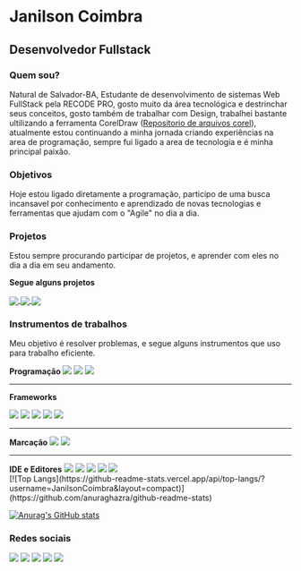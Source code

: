 <h1>Janilson Coimbra</h1>
<h2>Desenvolvedor Fullstack</h1>
<h3>Quem sou?</h3>
<p>Natural de Salvador-BA, Estudante de desenvolvimento de sistemas Web FullStack pela RECODE PRO, gosto muito da área tecnológica e destrinchar seus conceitos, gosto também de trabalhar com Design, trabalhei bastante ultilizando a ferramenta CorelDraw (<a href="https://github.com/JanilsonCoimbra/CorelDraw2020-Projetos" target="_BLANK">Repositorio de arquivos corel</a>), atualmente estou continuando a minha jornada criando experiências na area de programação, sempre fui ligado a area de tecnologia e é minha principal paixão.</p>
<h3>Objetivos</h3>
<p>Hoje estou ligado diretamente a programação, participo de uma busca incansavel por conhecimento e aprendizado de novas tecnologias e ferramentas que ajudam com o "Agile" no dia a dia.</p>

<h3>Projetos</h3>
<p>Estou sempre procurando participar de projetos, e aprender com eles no dia a dia em seu andamento.</p>
<p><b>Segue alguns projetos</b></p>
<a href="https://github.com/JanilsonCoimbra/Projeto-AgenciaViagem">
  <img align="center" src="https://github-readme-stats.vercel.app/api/pin/?username=JanilsonCoimbra&repo=Projeto-AgenciaViagem" />
</a>
<a href="https://github.com/JanilsonCoimbra/Progamando-em-Python">
  <img align="center" src="https://github-readme-stats.vercel.app/api/pin/?username=JanilsonCoimbra&repo=Progamando-em-Python" />
</a>
<a href="https://github.com/JanilsonCoimbra/CorelDraw2020-Projetos">
  <img align="center" src="https://github-readme-stats.vercel.app/api/pin/?username=JanilsonCoimbra&repo=CorelDraw2020-Projetos" />
</a>
<h3>Instrumentos de trabalhos</h3>
<p>Meu objetivo é resolver problemas, e segue alguns instrumentos que uso para trabalho eficiente.</p>
<section>
<Strong id="programacao">Programação</Strong>
<a href="#programacao"><img src="https://img.shields.io/badge/C%23-239120?style=for-the-badge&logo=c-sharp&logoColor=white"/></a>
<a href="#programacao"><img src="https://img.shields.io/badge/Java-ED8B00?style=for-the-badge&logo=java&logoColor=white"/></a>
<a href="#programacao"><img src="https://img.shields.io/badge/JavaScript-323330?style=for-the-badge&logo=javascript&logoColor=F7DF1E"/></a>
</section>
<section>
<hr>
<Strong id="programacao">Frameworks</Strong>

<a href="#programacao"><img src="https://img.shields.io/badge/.NET-512BD4?style=for-the-badge&logo=dotnet&logoColor=white"/></a>
<a href="#programacao"><img src="https://img.shields.io/badge/Bootstrap-563D7C?style=for-the-badge&logo=bootstrap&logoColor=white"/></a>
<a href="#programacao"><img src="https://img.shields.io/badge/React-20232A?style=for-the-badge&logo=react&logoColor=61DAFB"/></a>
<a href="#programacao"><img src="https://img.shields.io/badge/React_Router-CA4245?style=for-the-badge&logo=react-router&logoColor=white"/></a>
<a href="#programacao"><img src="https://img.shields.io/badge/Redux-593D88?style=for-the-badge&logo=redux&logoColor=white"/></a>
</section>
<section>
<hr>
<Strong id="programacao">Marcação</Strong>
<a href="#programacao"><img src="https://img.shields.io/badge/HTML5-E34F26?style=for-the-badge&logo=html5&logoColor=white"/></a>
<a href="#programacao"><img src="https://img.shields.io/badge/CSS3-1572B6?style=for-the-badge&logo=css3&logoColor=white"/></a>
</section>
<section>
<hr>
<Strong id="programacao">IDE e Editores</Strong>
<a href="#programacao"><img src="https://img.shields.io/badge/Eclipse-2C2255?style=for-the-badge&logo=eclipse&logoColor=white"/></a>
<a href="#programacao"><img src="https://img.shields.io/badge/netbeans-1B6AC6?style=for-the-badge&logo=apachenetbeanside&logoColor=white"/></a>
<a href="#programacao"><img src="https://img.shields.io/badge/sublime_text-%23575757.svg?&style=for-the-badge&logo=sublime-text&logoColor=important"/></a>
<a href="#programacao"><img src="https://img.shields.io/badge/Visual_Studio-5C2D91?style=for-the-badge&logo=visual%20studio&logoColor=white"/></a>
<a href="#programacao"><img src="https://img.shields.io/badge/Visual_Studio_Code-0078D4?style=for-the-badge&logo=visual%20studio%20code&logoColor=white"/></a>
</section>
[![Top Langs](https://github-readme-stats.vercel.app/api/top-langs/?username=JanilsonCoimbra&layout=compact)](https://github.com/anuraghazra/github-readme-stats)

[![Anurag's GitHub stats](https://github-readme-stats.vercel.app/api?username=JanilsonCoimbra&theme=Gradiente)](https://github.com/anuraghazra/github-readme-stats)

<h3>Redes sociais</h3>
<a href="https://github.com/JanilsonCoimbra"><img src="https://img.shields.io/badge/GitHub-100000?style=for-the-badge&logo=github&logoColor=white"/></a>
<a href="mailto:janilson.coimbra@gmail.com"><img src="https://img.shields.io/badge/Gmail-D14836?style=for-the-badge&logo=gmail&logoColor=white"/></a>
<a href="https://www.linkedin.com/in/janilson-coimbra-780761209/"><img src="https://img.shields.io/badge/LinkedIn-0077B5?style=for-the-badge&logo=linkedin&logoColor=white"/></a>
<a href="https://www.instagram.com/janilsoncoimbra/"><img src="https://img.shields.io/badge/Instagram-E4405F?style=for-the-badge&logo=instagram&logoColor=white"/></a>
<a href="https://api.whatsapp.com/send?phone=5571985011600&text=Oi%20Janilson%2C%20vim%20do%20portifolio%20no%20linkedin" target="_blank"><img src="https://img.shields.io/badge/WhatsApp-25D366?style=for-the-badge&logo=whatsapp&logoColor=white"/></a>

